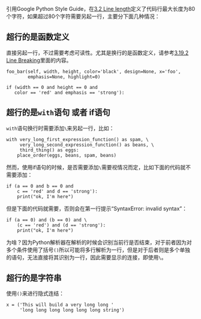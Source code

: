引用Google Python Style Guide，在[3.2 Line length](https://google.github.io/styleguide/pyguide.html#32-line-length)定义了代码行最大长度为80个字符，如果超过80个字符需要另起一行，主要分下面几种情况：


## 超行的是函数定义

直接另起一行，不过需要考虑可读性。尤其是换行的是函数定义，请参考[3.19.2 Line Breaking](https://google.github.io/styleguide/pyguide.html#3192-line-breaking)里面的内容。

```
foo_bar(self, width, height, color='black', design=None, x='foo',
        emphasis=None, highlight=0)

if (width == 0 and height == 0 and
   color == 'red' and emphasis == 'strong'):
```


## 超行的是`with`语句 或者 if语句

`with`语句换行时需要添加`\`来另起一行，比如：

```
with very_long_first_expression_function() as spam, \
     very_long_second_expression_function() as beans, \
     third_thing() as eggs:
    place_order(eggs, beans, spam, beans)
```

然而，使用if语句的时候，是否需要添加`\`需要视情况而定，比如下面的代码就不需要添加：

```
if (a == 0 and b == 0 and
    c == 'red' and d == 'strong'):
    print("ok, I'm here")
```

但是下面的代码就需要，否则会在第一行提示“SyntaxError: invalid syntax”：

```
if (a == 0) and (b == 0) and \
    (c == 'red') and (d == 'strong'):
    print("ok, I'm here")
```

为啥？因为Python解析器在解析的时候会识别当前行是否结束，对于前者因为对多个条件使用了括号`()`所以可能将多行解析为一行，但是对于后者则是多个单独的语句，无法直接将其识别为一行，因此需要显示的连接，即使用`\`。


## 超行的是字符串

使用`()`来进行隐式连结：

```
x = ('This will build a very long long '
     'long long long long long long string')
```